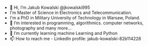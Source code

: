 - 👋 Hi, I’m Jakub Kowalski @jkowalski995
- I'm Master of Science in Electronics and Telecommunication.
- I'm a PhD in Military University of Technology in Warsaw, Poland.
- 👀 I’m interested in programming, algorithmics. computer networks, photography and many more...
- 🌱 I’m currently learning machine Learning and Python
- 📫 How to reach me - LinkedIn profile: jakub-kowalski-82b114228

<!---
jkowalski995/jkowalski995 is a ✨ special ✨ repository because its `README.md` (this file) appears on your GitHub profile.
You can click the Preview link to take a look at your changes.
--->
